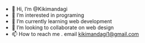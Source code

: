 - 👋 Hi, I’m @Kikimandagi
- 👀 I’m interested in programing
- 🌱 I’m currently learning web development
- 💞️ I’m looking to collaborate on web design
- 📫 How to reach me . email kikimandagi1@gmail.com

<!---
Kikimandagi/Kikimandagi is a ✨ special ✨ repository because its `README.md` (this file) appears on your GitHub profile.
You can click the Preview link to take a look at your changes.
--->
